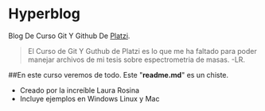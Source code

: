 # Hyperblog

Blog De Curso Git Y Github De [Platzi](http://platzi.com/ "Platzi").
>El Curso de  Git Y Guthub de Platzi es lo que me ha faltado para poder manejar archivos de mi tesis sobre espectrometria de masas.
>-LR.

##En este curso veremos de todo.
Este "**readme.md**" es un chiste.
* Creado por la increíble Laura Rosina
* Incluye ejemplos en Windows Linux y Mac
